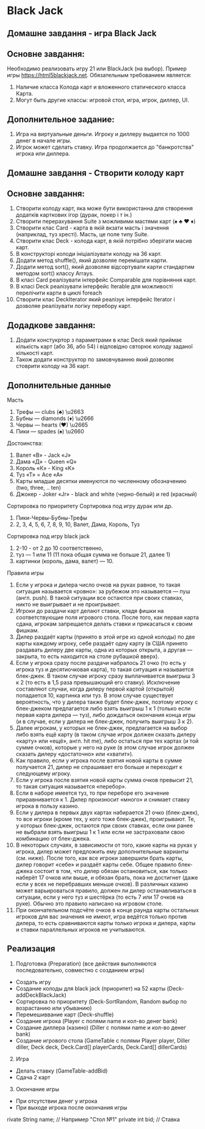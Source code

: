 # Black Jack
## Домашне завдання - игра Black Jack
## Основне завдання:
Необходимо реализовать игру 21 или BlackJack  (на выбор).
Пример игры https://html5blackjack.net.
Обязательным требованием является:
1. Наличие класса Колода карт и вложенного статического класса Карта.
2. Могут быть другие классы: игровой стол, игра, игрок, диллер, UI.

## Дополнительное задание:
1. Игра на виртуальные деньги. Игроку и диллеру выдается по 1000 денег в начале игры.
2. Игрок может сделать ставку. Игра продолжается до "банкротства" игрока или диллера.

## Домашне завдання - Створити колоду карт
## Основне завдання:
1. Створити колоду карт, яка може бути використанна для створення додатків карткових ігор (дурак, покер і т ін.)
2. Створити перерахування Suite з можливими мастями карт (♠ ♣ ♥ ♦)
3. Створити клас Card - карта в якій вкзати масть і значення (наприклад, туз хресті).
   Масть, це поле типу Suite.
4. Створити клас Deck - колода карт, в якій потрібно зберігати масив карт.
5. В конструкторі колоди ініціалізувати колоду на 36 карт.
6. Додати метод shuffle(), який дозволяе перемішати карти.
7. Додати метод sort(), який дозволяе відсортувати карти стандартим методом sort() классу Arrays.
8. В класі Card реалізувати інтерфейс Comparable для порівняння карт.
9. В класі Deck реалізувати інтерфейс Iterable для можливості перелічити карти в циклі foreach
10. Створити клас DeckIterator який реалізує інтерфейс Iterator і дозволяе реалізувати логіку перебору карт.

## Додадкове завдання:
1. Додати констукртор з параметрами в клас Deck який приймає кількість карт (або 36, або 54) і відповідно свторює колоду заданої кількості карт.
2. Також додати конструктор по замовчуванню який дозволяє стоврити колоду на 36 карт.

## Дополнительные данные
Масть
1. Трефы — clubs (♣) \u2663
2. Бубны — diamonds (♦) \u2666
3. Червы — hearts (♥) \u2665
4. Пики — spades  (♠) \u2660

Достоинства:
1. Валет «В» - Jack «J»
2. Дама «Д» - Queen «Q» 
3. Король «К» - King «K»
4. Туз «Т» = Ace «A»  
5. Карты младше десятки именуются по численному обозначению (two, three, .. ten)
6. Джокер - Joker «Jr» - black and white (черно-белый) и red (красный)

Сортировка по приоритету
Сортировка под игру дурак или др.
1. Пики-Червы-Бубны-Трефы
2. 2, 3, 4, 5, 6, 7, 8, 9, 10, Валет, Дама, Король, Туз

Сортировка под игру black jack
1. 2-10 -  от 2 до 10 соответственно, 
2. туз — 1 или 11 (11 пока общая сумма не больше 21, далее 1)
3. картинки (король, дама, валет) — 10.

Правила игры
1. Если у игрока и дилера число очков на руках равное, то такая ситуация 
называется «ровно»: за рубежом это называется — пуш (англ. push). В такой ситуации 
все остаются при своих ставках, никто не выигрывает и не проигрывает.
2. Игроки до раздачи карт делают ставки, кладя фишки на соответствующие поля 
игрового стола. После того, как первая карта сдана, игрокам запрещается делать ставки 
и прикасаться к своим фишкам.
3. Дилер раздаёт карты (принято в этой игре из одной колоды) по две карты каждому игроку, себе раздаёт одну карту
(в США принято раздавать дилеру две карты, одна из которых открыта, а другая — закрыта, то есть находится на столе рубашкой вверх).
4. Если у игрока сразу после раздачи набралось 21 очко (то есть у игрока туз и десятиочковая карта), 
то такая ситуация и называется блек-джек. В таком случае игроку сразу выплачивается выигрыш 3 к 2 
(то есть в 1,5 раза превышающий его ставку). Исключение составляют случаи, когда дилеру первой картой (открытой) попадается 10, 
картинка или туз. В этом случае существует вероятность, что у дилера также будет блек-джек, поэтому игроку с блек-джеком 
предлагается либо взять выигрыш 1 к 1 (только если первая карта дилера — туз), либо дождаться окончания конца игры
(и в случае, если у дилера не блек-джек, получить выигрыш 3 к 2).
5. Далее игрокам, у которых не блек-джек, предлагается на выбор либо взять ещё карту (в таком случае игрок должен
сказать дилеру «карту» или «ещё», англ. hit me), либо остаться при тех картах (и той сумме очков), которые у него
на руке (в этом случае игрок должен сказать дилеру «достаточно» или «хватит»).
6. Как правило, если у игрока после взятия новой карты в сумме получается 21, дилер не спрашивает его больше и переходит к следующему игроку.
7. Если у игрока после взятия новой карты сумма очков превысит 21, то такая ситуация называется «перебор». 
8. Если в наборе имеется туз, то при переборе его значение приравнивается к 1.
Дилер произносит «много» и снимает ставку игрока в пользу казино.
8. Если у дилера в первых двух картах набирается 21 очко (блек-джек), то все игроки (кроме тех, у кого тоже блек-джек), проигрывают.
Те, у которых блек-джек, остаются при своих ставках, если они ранее не выбрали взять выигрыш 1 к 1 или если не застраховали свою комбинацию от блек-джека.
9. В некоторых случаях, в зависимости от того, какие карты на руках у игрока, дилер может предложить ему дополнительные варианты (см. ниже).
После того, как все игроки завершили брать карты, дилер говорит «себе» и раздаёт карты себе. Общее правило блек-джека состоит в том, 
что дилер обязан остановиться, как только наберёт 17 очков или выше, и обязан брать, пока не достигнет (даже если у всех 
не перебравших меньше очков). В различных казино может варьироваться правило, должен ли дилер останавливаться в ситуации, 
если у него туз и шестёрка (то есть 7 или 17 очков на руке). Обычно это правило написано на игровом столе. 
10. При окончательном подсчёте очков в конце раунда карты остальных игроков для вас значения не имеют, игра ведётся только
против дилера, то есть сравниваются карты только игрока и дилера, карты и ставки параллельных игроков не учитываются.

## Реализация
1. Подготовка (Preparation) (все действия выполняются последовательно, совместно с созданием игры)
- Создать игру
- Создание колоды для black jack (приоритет) на 52 карты (Deck-addDeckBlackJack)
- Сортировка по приоритету (Deck-SortRandom, Random выбор по возрастанию или убыванию)
- Перемешиввание карт (Deck-shuffle)
- Создание игрока (Player с полями name и кол-во денег bank)
- Создание диллера (казино) (Diller с полями name и кол-во денег bank)
- Создание игрового стола (GameTable с полями Player player, Diller diller, Deck deck, Deck.Card[] playerCards, Deck.Card[] dillerCards)
2. Игра
- Делать ставку (GameTable-addBid)
- Сдача 2 карт
3. Окончание игры
- При отсутствии денег у игрока
- При выходе игрока после окончания игры

rivate String name;        // Например "Стол №1"
private int bid;            // Ставка

   